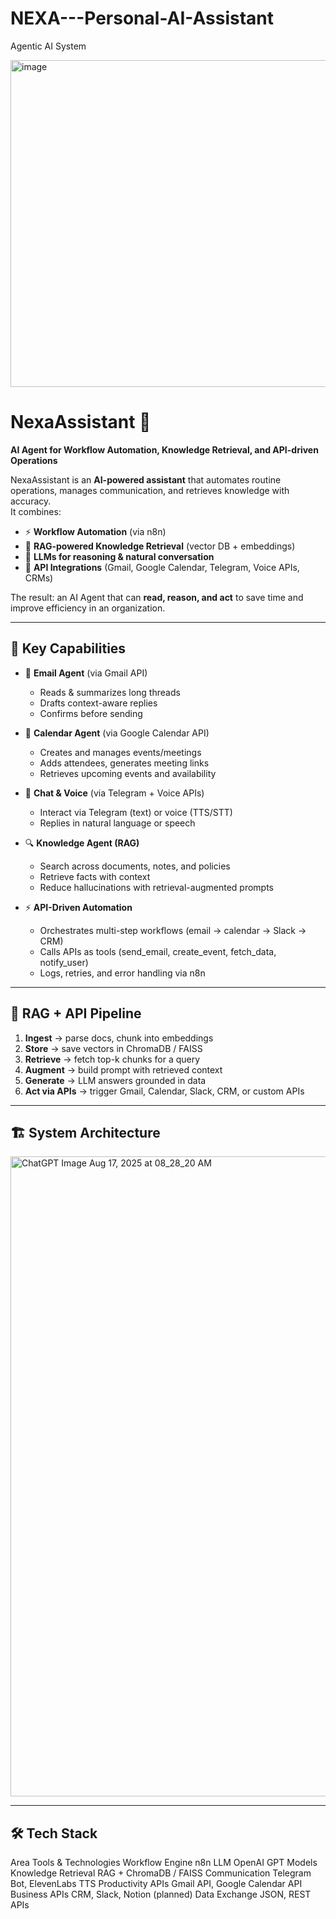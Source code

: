 # NEXA---Personal-AI-Assistant
Agentic AI System

<img width="827" height="523" alt="image" src="https://github.com/user-attachments/assets/77dbd3b3-32e4-4636-85a2-af4de4c8541e" />

# NexaAssistant 🤖  
**AI Agent for Workflow Automation, Knowledge Retrieval, and API-driven Operations**  

NexaAssistant is an **AI-powered assistant** that automates routine operations, manages communication, and retrieves knowledge with accuracy.  
It combines:  
- ⚡ **Workflow Automation** (via n8n)  
- 🧠 **RAG-powered Knowledge Retrieval** (vector DB + embeddings)  
- 🤖 **LLMs for reasoning & natural conversation**  
- 🔌 **API Integrations** (Gmail, Google Calendar, Telegram, Voice APIs, CRMs)  

The result: an AI Agent that can **read, reason, and act** to save time and improve efficiency in an organization.  

---

## 🚀 Key Capabilities  

- 📧 **Email Agent** (via Gmail API)  
  - Reads & summarizes long threads  
  - Drafts context-aware replies  
  - Confirms before sending  

- 📅 **Calendar Agent** (via Google Calendar API)  
  - Creates and manages events/meetings  
  - Adds attendees, generates meeting links  
  - Retrieves upcoming events and availability  

- 💬 **Chat & Voice** (via Telegram + Voice APIs)  
  - Interact via Telegram (text) or voice (TTS/STT)  
  - Replies in natural language or speech  

- 🔍 **Knowledge Agent (RAG)**  
  - Search across documents, notes, and policies  
  - Retrieve facts with context  
  - Reduce hallucinations with retrieval-augmented prompts  

- ⚡ **API-Driven Automation**  
  - Orchestrates multi-step workflows (email → calendar → Slack → CRM)  
  - Calls APIs as tools (send_email, create_event, fetch_data, notify_user)  
  - Logs, retries, and error handling via n8n  

---

## 🧠 RAG + API Pipeline  

1. **Ingest** → parse docs, chunk into embeddings  
2. **Store** → save vectors in ChromaDB / FAISS  
3. **Retrieve** → fetch top-k chunks for a query  
4. **Augment** → build prompt with retrieved context  
5. **Generate** → LLM answers grounded in data  
6. **Act via APIs** → trigger Gmail, Calendar, Slack, CRM, or custom APIs  

---

## 🏗️ System Architecture  

<img width="1536" height="1024" alt="ChatGPT Image Aug 17, 2025 at 08_28_20 AM" src="https://github.com/user-attachments/assets/7dc2a7b0-abc7-40bc-a667-770de05bb41f" />

---

## 🛠️ Tech Stack
Area	Tools & Technologies
Workflow Engine	n8n
LLM	OpenAI GPT Models
Knowledge Retrieval	RAG + ChromaDB / FAISS
Communication	Telegram Bot, ElevenLabs TTS
Productivity APIs	Gmail API, Google Calendar API
Business APIs	CRM, Slack, Notion (planned)
Data Exchange	JSON, REST APIs
